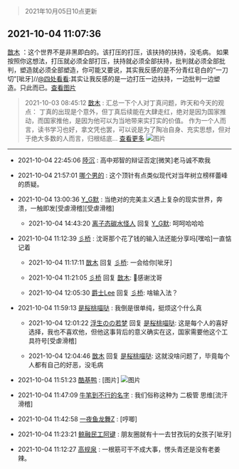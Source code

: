 > 2021年10月05日10点更新
<link rel="stylesheet" href="https://cdn.jsdelivr.net/gh/taotie6/sampleJSON@main/css/photo_show.css">
<meta name="referrer" content="no-referrer" />


 ## 2021-10-04 11:07:36 

 [㪚木](https://www.coolapk.com/feed/30451148?shareKey=YzU0ZDg0MmM2NGYyNjE1YTdjOTU~) ：这个世界不是非黑即白的。该打压的打压，该扶持的扶持，没毛病。
如果按照你这想法，打压就必须全部打压，扶持就必须全部扶持，批判就必须全部批判，塑造就必须全部塑造，你可能又要说，其实我反感的是不分青红皂白的“一刀切”[呲牙]//<a class="feed-link-uname" href="/u/四处看看">@四处看看</a>:其实让我反感的是一边打压一边扶持<!--break-->，一边批判一边塑造。只此而已。<a class="feed-forward-pic" href="http://image.coolapk.com/feed/2021/1004/10/1525034_4550d417_4840_2666@427x427.gif">查看图片</a> 

<div class="album">
</div>

> 2021-10-03 08:45:12 
> [㪚木](https://www.coolapk.com/feed/30426046?shareKey=MzMyNDIwYzU3YjEwNjE1YTdjOTU~) : 汇总一下个人对丁真问题，昨天和今天的观点：  丁真的出现是个意外，但丁真后续能在大肆走红，绝对是因为国家推动，而国家推他，是因为他可以为当地带来实打实的价值。  作为一个人而言，读书学习也好，拿文凭也罢，可以说是为了陶冶自身、充实思想，但对于绝大多数的人而言，归根结底... <a href="">查看更多</a> 
![图片](https://image.coolapk.com/feed/2021/1003/08/1081091_7f8077ce_1910_9779@1440x4247.jpeg)

 ------- 

- 2021-10-04 22:45:06 [陸沉](uid=1527530) : 高中郑智的辩证否定[微笑]老马诚不欺我 

- 2021-10-04 21:57:01 [哪个男的](uid=1057736) : 这个顶针有点类似现代对当年树立榜样蕾峰的质疑。 

- 2021-10-04 13:00:36 [Y_G默](uid=1158219) : 当绝对的完美主义遇上复杂的现实世界，奔溃，一触即发[受虐滑稽][受虐滑稽] 

    - 2021-10-04 14:43:20 [离子态碳水怪人](uid=1112739) 回复 [Y_G默](uid=1158219): 呵呵哈哈哈 

- 2021-10-04 11:12:39 [彡桥](uid=3740933) : 沈哥那个花了钱的输入法还能分享吗[嘿哈]一直惦记着 

    - 2021-10-04 11:17:11 [㪚木](uid=1081091) 回复 [彡桥](uid=3740933): 一会给你[呲牙] 

    - 2021-10-04 11:21:05 [彡桥](uid=3740933) 回复 [㪚木](uid=1081091): 🙏感谢沈哥 

    - 2021-10-04 12:05:30 [爵士Lee](uid=811595) 回复 [彡桥](uid=3740933): 啥输入法？ 

- 2021-10-04 11:59:13 [是桜桃喵哒](uid=3800103) : 我倒是很单纯，挺烦这个什么真 

    - 2021-10-04 12:01:22 [浮生のの若梦](uid=1701812) 回复 [是桜桃喵哒](uid=3800103): 这是每个人的喜好选择，我也不喜欢他，但他这事背后的意义确实在这，国家需要他这个工具符号[受虐滑稽] 

    - 2021-10-04 12:04:46 [㪚木](uid=1081091) 回复 [是桜桃喵哒](uid=3800103): 这就没啥问题了，毕竟每个人都有自己的好恶，没毛病 

- 2021-10-04 11:51:23 [酷基鸭](uid=2602889) : [图片] ![图片](https://image.coolapk.com/feed/2021/1004/11/2602889_4bc31fea_9481_7546@956x1112.jpeg)

- 2021-10-04 11:47:09 [牛笔到不行的名字](uid=2374460) : 我们俗称这种为 二极管 思维[流汗滑稽] 

- 2021-10-04 11:42:58 [一夜鱼龙舞Z](uid=2440130) : [哼唧] 

- 2021-10-04 11:23:21 [鲸融民工阿键](uid=2233893) : 朋友圈就有十一去甘孜玩的女孩子[呲牙] 

- 2021-10-04 11:12:27 [高规泉](uid=1123484) : 一根筋可干不成大事，愣头青还是没有老姜辣。 

